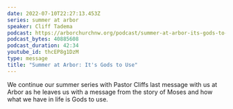 ```yaml
---
date: 2022-07-10T22:27:13.453Z
series: summer at arbor
speaker: Cliff Tadema
podcast: https://arborchurchnw.org/podcast/summer-at-arbor-its-gods-to-use.mp3
podcast_bytes: 40885608
podcast_duration: 42:34
youtube_id: thcEP8g1DzM
type: message
title: "Summer at Arbor: It's Gods to Use"
---
```

We continue our summer series with Pastor Cliffs last message with us at Arbor as he leaves us with a message from the story of Moses and how what we have in life is Gods to use.